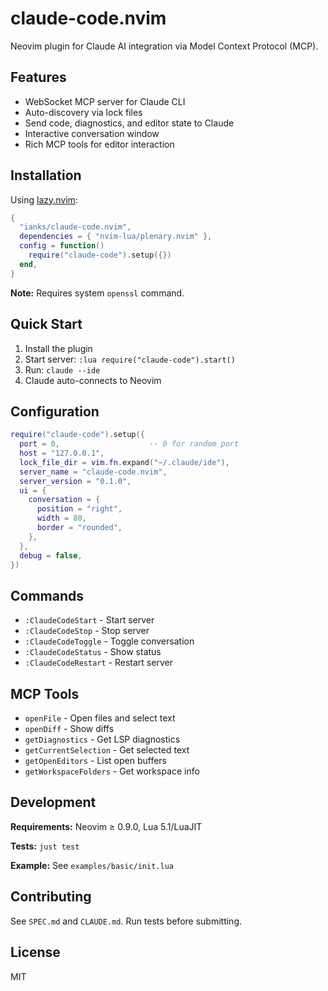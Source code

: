 # claude-code.nvim

Neovim plugin for Claude AI integration via Model Context Protocol (MCP).

## Features

- WebSocket MCP server for Claude CLI
- Auto-discovery via lock files
- Send code, diagnostics, and editor state to Claude
- Interactive conversation window
- Rich MCP tools for editor interaction

## Installation

Using [lazy.nvim](https://github.com/folke/lazy.nvim):

```lua
{
  "ianks/claude-code.nvim",
  dependencies = { "nvim-lua/plenary.nvim" },
  config = function()
    require("claude-code").setup({})
  end,
}
```

**Note:** Requires system `openssl` command.

## Quick Start

1. Install the plugin
2. Start server: `:lua require("claude-code").start()`
3. Run: `claude --ide`
4. Claude auto-connects to Neovim

## Configuration

```lua
require("claude-code").setup({
  port = 0,                    -- 0 for random port
  host = "127.0.0.1",
  lock_file_dir = vim.fn.expand("~/.claude/ide"),
  server_name = "claude-code.nvim",
  server_version = "0.1.0",
  ui = {
    conversation = {
      position = "right",
      width = 80,
      border = "rounded",
    },
  },
  debug = false,
})
```

## Commands

- `:ClaudeCodeStart` - Start server
- `:ClaudeCodeStop` - Stop server
- `:ClaudeCodeToggle` - Toggle conversation
- `:ClaudeCodeStatus` - Show status
- `:ClaudeCodeRestart` - Restart server

## MCP Tools

- `openFile` - Open files and select text
- `openDiff` - Show diffs
- `getDiagnostics` - Get LSP diagnostics
- `getCurrentSelection` - Get selected text
- `getOpenEditors` - List open buffers
- `getWorkspaceFolders` - Get workspace info

## Development

**Requirements:** Neovim ≥ 0.9.0, Lua 5.1/LuaJIT

**Tests:** `just test`

**Example:** See `examples/basic/init.lua`

## Contributing

See `SPEC.md` and `CLAUDE.md`. Run tests before submitting.

## License

MIT